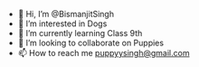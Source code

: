 - 👋 Hi, I’m @BismanjitSingh
- 👀 I’m interested in Dogs
- 🌱 I’m currently learning Class 9th
- 💞️ I’m looking to collaborate on Puppies
- 📫 How to reach me puppyysingh@gmail.com

<!---
BismanjitSingh/BismanjitSingh is a ✨ special ✨ repository because its `README.md` (this file) appears on your GitHub profile.
You can click the Preview link to take a look at your changes.
--->
